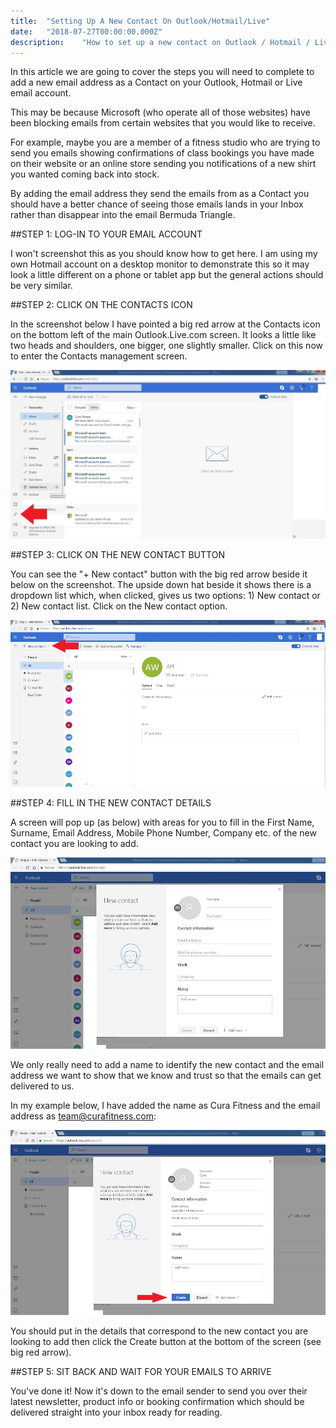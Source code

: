 ```yaml
---
title:  "Setting Up A New Contact On Outlook/Hotmail/Live"
date:   "2018-07-27T00:00:00.000Z"
description:    "How to set up a new contact on Outlook / Hotmail / Live email"
---
```

In this article we are going to cover the steps you will need to complete to add a new email address as a Contact on your Outlook, Hotmail or Live email account.

This may be because Microsoft (who operate all of those websites) have been blocking emails from certain websites that you would like to receive.

For example, maybe you are a member of a fitness studio who are trying to send you emails showing confirmations of class bookings you have made on their website or an online store sending you notifications of a new shirt you wanted coming back into stock.

By adding the email address they send the emails from as a Contact you should have a better chance of seeing those emails lands in your Inbox rather than disappear into the email Bermuda Triangle.

##STEP 1: LOG-IN TO YOUR EMAIL ACCOUNT

I won't screenshot this as you should know how to get here. I am using my own Hotmail account on a desktop monitor to demonstrate this so it may look a little different on a phone or tablet app but the general actions should be very similar.

##STEP 2: CLICK ON THE CONTACTS ICON

In the screenshot below I have pointed a big red arrow at the Contacts icon on the bottom left of the main Outlook.Live.com screen. It looks a little like two heads and shoulders, one bigger, one slightly smaller. Click on this now to enter the Contacts management screen.

![Click the Contacts icon](./wphot1.jpg)

##STEP 3: CLICK ON THE NEW CONTACT BUTTON

You can see the "+ New contact" button with the big red arrow beside it below on the screenshot. The upside down hat beside it shows there is a dropdown list which, when clicked, gives us two options: 1) New contact or 2) New contact list. Click on the New contact option.

![Click the New Contact button](./wphot2.jpg)

##STEP 4: FILL IN THE NEW CONTACT DETAILS

A screen will pop up (as below) with areas for you to fill in the First Name, Surname, Email Address, Mobile Phone Number, Company etc. of the new contact you are looking to add.

![Add contact name](./wphot3.jpg)

We only really need to add a name to identify the new contact and the email address we want to show that we know and trust so that the emails can get delivered to us.

In my example below, I have added the name as Cura Fitness and the email address as team@curafitness.com:

![Click Create button](./wphot4.jpg)

You should put in the details that correspond to the new contact you are looking to add then click the Create button at the bottom of the screen (see big red arrow).

##STEP 5: SIT BACK AND WAIT FOR YOUR EMAILS TO ARRIVE

You've done it! Now it's down to the email sender to send you over their latest newsletter, product info or booking confirmation which should be delivered straight into your inbox ready for reading.